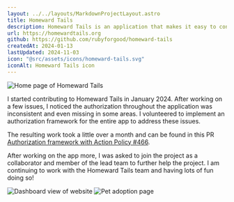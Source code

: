 ```yaml
---
layout: ../../layouts/MarkdownProjectLayout.astro
title: Homeward Tails
description: Homeward Tails is an application that makes it easy to connect shelters with people who are looking to adopt or foster pets.
url: https://homewardtails.org
github: https://github.com/rubyforgood/homeward-tails
createdAt: 2024-01-13
lastUpdated: 2024-11-03
icon: "@src/assets/icons/homeward-tails.svg"
iconAlt: Homeward Tails icon
---
```


![Home page of Homeward Tails](@src/assets/projects/pet-rescue-home.jpeg)

I started contributing to Homeward Tails in January 2024. After working on a few issues, I noticed the authorization throughout the application was inconsistent and even missing in some areas. I volunteered to implement an authorization framework for the entire app to address these issues.

The resulting work took a little over a month and can be found in this PR [Authorization framework with Action Policy #466](https://github.com/rubyforgood/homeward-tails/pull/466).

After working on the app more, I was asked to join the project as a collaborator and member of the lead team to further help the project. I am continuing to work with the Homeward Tails team and having lots of fun doing so!

![Dashboard view of website](@src/assets/projects/pet-rescue-staff.jpeg)
![Pet adoption page](@src/assets/projects/pet-rescue-adopt.jpeg)
